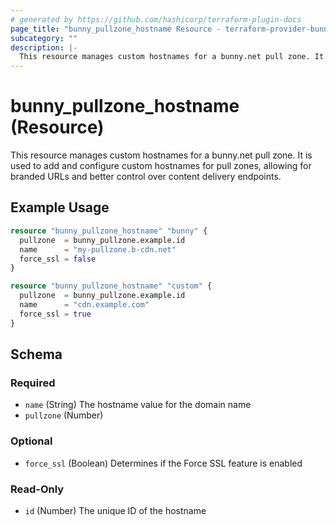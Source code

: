 ```yaml
---
# generated by https://github.com/hashicorp/terraform-plugin-docs
page_title: "bunny_pullzone_hostname Resource - terraform-provider-bunny"
subcategory: ""
description: |-
  This resource manages custom hostnames for a bunny.net pull zone. It is used to add and configure custom hostnames for pull zones, allowing for branded URLs and better control over content delivery endpoints.
---
```


# bunny_pullzone_hostname (Resource)

This resource manages custom hostnames for a bunny.net pull zone. It is used to add and configure custom hostnames for pull zones, allowing for branded URLs and better control over content delivery endpoints.

## Example Usage

```terraform
resource "bunny_pullzone_hostname" "bunny" {
  pullzone  = bunny_pullzone.example.id
  name      = "my-pullzone.b-cdn.net"
  force_ssl = false
}

resource "bunny_pullzone_hostname" "custom" {
  pullzone  = bunny_pullzone.example.id
  name      = "cdn.example.com"
  force_ssl = true
}
```

<!-- schema generated by tfplugindocs -->
## Schema

### Required

- `name` (String) The hostname value for the domain name
- `pullzone` (Number)

### Optional

- `force_ssl` (Boolean) Determines if the Force SSL feature is enabled

### Read-Only

- `id` (Number) The unique ID of the hostname
